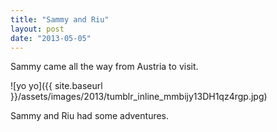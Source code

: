 ```yaml
---
title: "Sammy and Riu"
layout: post
date: "2013-05-05"
---
```


Sammy came all the way from Austria to visit.

![yo yo]({{ site.baseurl }}/assets/images/2013/tumblr_inline_mmbijy13DH1qz4rgp.jpg)

Sammy and Riu had some adventures.
